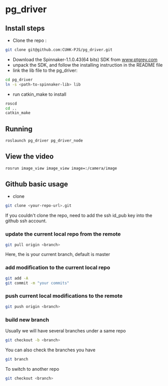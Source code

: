 # pg_driver

## Install steps
* Clone the repo : 
```bash
git clone git@github.com:CUHK-PJS/pg_driver.git
```
* Download the Spinnaker-1.1.0.43(64 bits) SDK from www.ptgrey.com
* unpack the SDK, and follow the installing instruction in the README file
* link the lib file to the pg_driver: 
```bash
cd pg_driver
ln -s <path-to-spinnaker-lib> lib
```
* run catkin_make to install
```bash
roscd
cd ..
catkin_make
```

## Running
```bash
roslaunch pg_driver pg_driver_node
```

## View the video
```bash
rosrun image_view image_view image=:/camera/image
```

## Github basic usage
* clone
```bash
git clone <your-repo-url>.git
```
If you couldn't clone the repo, need to add the ssh id_pub key into the github ssh account.

### update the current local repo from the remote
```bash
git pull origin <branch>
```
Here, the <branch> is your current branch, default is master

### add modification to the current local repo
```bash
git add -A
git commit -m "your commits"
```
### push current local modifications to the remote
```bash
git push origin <branch>
```
### build new branch
Usually we will have several branches under a same repo
```bash
git checkout -b <branch>
```
You can also check the branches you have
```bash
git branch
```
To switch to another repo
```bash
git checkout <branch>
```